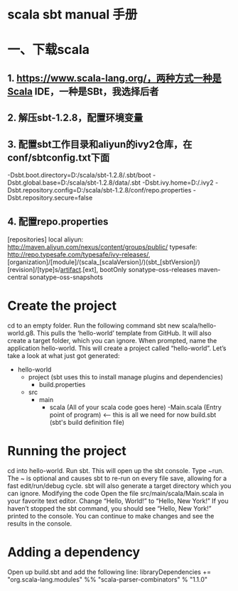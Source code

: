 # scala sbt manual 手册
# 一、下载scala
## 1. https://www.scala-lang.org/，两种方式一种是Scala IDE，一种是SBt，我选择后者
## 2. 解压sbt-1.2.8，配置环境变量
## 3. 配置sbt工作目录和aliyun的ivy2仓库，在conf/sbtconfig.txt下面
-Dsbt.boot.directory=D:/scala/sbt-1.2.8/.sbt/boot
-Dsbt.global.base=D:/scala/sbt-1.2.8/data/.sbt
-Dsbt.ivy.home=D:/.ivy2
-Dsbt.repository.config=D:/scala/sbt-1.2.8/conf/repo.properties
-Dsbt.repository.secure=false
## 4. 配置repo.properties
[repositories]
  local
  aliyun: http://maven.aliyun.com/nexus/content/groups/public/
  typesafe: http://repo.typesafe.com/typesafe/ivy-releases/, [organization]/[module]/(scala_[scalaVersion]/)(sbt_[sbtVersion]/)[revision]/[type]s/[artifact](-[classifier]).[ext], bootOnly
  sonatype-oss-releases
  maven-central
  sonatype-oss-snapshots

# Create the project
cd to an empty folder.
Run the following command sbt new scala/hello-world.g8. This pulls the ‘hello-world’ template from GitHub. It will also create a target folder, which you can ignore.
When prompted, name the application hello-world. This will create a project called “hello-world”.
Let’s take a look at what just got generated:
- hello-world
    - project (sbt uses this to install manage plugins and dependencies)
        - build.properties
    - src
        - main
            - scala (All of your scala code goes here)
                -Main.scala (Entry point of program) <-- this is all we need for now
    build.sbt (sbt's build definition file)

# Running the project
cd into hello-world.
Run sbt. This will open up the sbt console.
Type ~run. The ~ is optional and causes sbt to re-run on every file save, allowing for a fast edit/run/debug cycle. sbt will also generate a target directory which you can ignore.
Modifying the code
Open the file src/main/scala/Main.scala in your favorite text editor.
Change “Hello, World!” to “Hello, New York!”
If you haven’t stopped the sbt command, you should see “Hello, New York!” printed to the console.
You can continue to make changes and see the results in the console.
# Adding a dependency
Open up build.sbt and add the following line:
libraryDependencies += "org.scala-lang.modules" %% "scala-parser-combinators" % "1.1.0"
